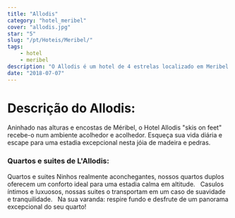 ```yaml
---
title: "Allodis"
category: "hotel_meribel"
cover: "allodis.jpg"
star: "5"
slug: "/pt/Hoteis/Meribel/"
tags:
    - hotel
    - meribel
description: "O Allodis é um hotel de 4 estrelas localizado em Meribel. Descubra os quartos e suites personalizados. Descubra seus estilos acolhedores e acolhedores."
date: "2018-07-07" 
---
```



# Descrição do Allodis:

Aninhado nas alturas e encostas de Méribel, o Hotel Allodis "skis on feet" recebe-o num ambiente acolhedor e acolhedor.
Esqueça sua vida diária e escape para uma estadia excepcional nesta jóia de madeira e pedras.


### Quartos e suites de L'Allodis:

Quartos e suites
Ninhos realmente aconchegantes, nossos quartos duplos oferecem um conforto ideal para uma estadia calma em altitude.
 
Casulos íntimos e luxuosos, nossas suites o transportam em um caso de suavidade e tranquilidade.
 
Na sua varanda: respire fundo e desfrute de um panorama excepcional do seu quarto!